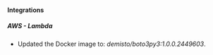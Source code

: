
#### Integrations

##### AWS - Lambda

- Updated the Docker image to: *demisto/boto3py3:1.0.0.2449603*.

